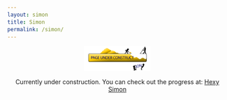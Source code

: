 ```yaml
---
layout: simon
title: Simon 
permalink: /simon/
---
```

<center>
<img src="/imgs/underConstruction3.png" width="30%" height="auto" />
<br>

Currently under construction. You can check out the progress at: <a href="https://codepen.io/SpazCool/full/VbZNrX/">Hexy Simon</a>
</center>
